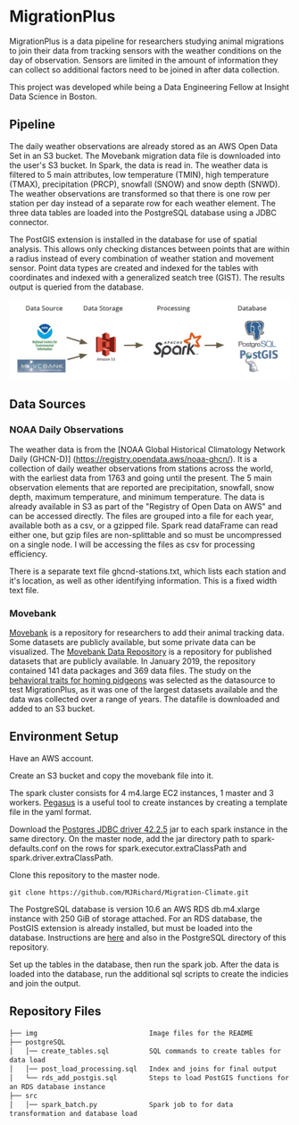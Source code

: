 # MigrationPlus

MigrationPlus is a data pipeline for researchers studying animal migrations to join their data
 from tracking sensors with the weather conditions on the day of observation. 
Sensors are limited in the amount of information they can collect so additional factors
need to be joined in after data collection.

This project was developed while being a Data Engineering Fellow at Insight Data Science in Boston.

## Pipeline

The daily weather observations are already stored as an AWS Open Data Set in an S3 bucket.
The Movebank migration data file is downloaded into the user's S3 bucket.
In Spark, the data is read in. The weather data is filtered to 5 main attributes,
low temperature (TMIN), high temperature (TMAX), precipitation (PRCP),
snowfall (SNOW) and snow depth (SNWD).
The weather observations are transformed so that there is one row per station per day
instead of a separate row for each weather element. 
The three data tables are loaded into the PostgreSQL database using a JDBC connector.

The PostGIS extension is installed in the database for use of spatial analysis.
This allows only checking distances between points that are within a radius instead
of every combination of weather station and movement sensor.
Point data types are created and indexed for the tables with coordinates and indexed with 
a generalized seatch tree (GIST).
The results output is queried from the database.

![pipeline](img/pipeline.jpg)

## Data Sources

### NOAA Daily Observations

The weather data is from the [NOAA Global Historical Climatology Network Daily (GHCN-D)]
(https://registry.opendata.aws/noaa-ghcn/).
It is a collection of daily weather observations from stations across the world, with the 
earliest data from 1763 and going until the present. 
The 5 main observation elements that are reported are 
precipitation, snowfall, snow depth, maximum temperature, and minimum temperature. 
The data is already available in S3 as part of the "Registry of Open Data on AWS" 
and can be accessed directly. 
The files are grouped into a file for each year, available both as a csv, or a gzipped file.
Spark read dataFrame can read either one, but gzip files are non-splittable and so must
be uncompressed on a single node. I will be accessing the files as csv for processing efficiency.

There is a separate text file ghcnd-stations.txt, which lists each station and it's location,
as well as other identifying information. This is a fixed width text file.

### Movebank

[Movebank](https://www.movebank.org/) is a repository for researchers to add their animal tracking data.
Some datasets are publicly available, but some private data can be visualized.
The [Movebank Data Repository](https://www.datarepository.movebank.org/) is a repository
for published datasets that are publicly available.
In January 2019, the repository contained 141 data packages and 369 data files.
The study on the [behavioral traits for homing pidgeons](https://www.datarepository.movebank.org/handle/10255/move.766)
 was selected as the datasource to test MigrationPlus, as it was one of the largest datasets available
 and the data was collected over a range of years. 
The datafile is downloaded and added to an S3 bucket.

## Environment Setup

Have an AWS account.

Create an S3 bucket and copy the movebank file into it.

The spark cluster consists for 4 m4.large EC2 instances, 1 master and 3 workers.
[Pegasus](https://github.com/InsightDataScience/pegasus) is a useful tool to create
instances by creating a template file in the yaml format.

Download the [Postgres JDBC driver 42.2.5](https://jdbc.postgresql.org/download.html) 
jar to each spark instance in the same directory.
On the master node, add the jar directory path to spark-defaults.conf on the rows for 
spark.executor.extraClassPath and spark.driver.extraClassPath.

Clone this repository to the master node.
```
git clone https://github.com/MJRichard/Migration-Climate.git
```

The PostgreSQL database is version 10.6 an AWS RDS db.m4.xlarge instance with 
250 GiB of storage attached.
For an RDS database, the PostGIS extension is already installed, but must be loaded into the database.
Instructions are [here](https://docs.aws.amazon.com/AmazonRDS/latest/UserGuide/Appendix.PostgreSQL.CommonDBATasks.html#Appendix.PostgreSQL.CommonDBATasks.PostGIS)
and also in the PostgreSQL directory of this repository.

Set up the tables in the database, then run the spark job. 
After the data is loaded into the database, run the additional sql scripts to 
create the indicies and join the output.

## Repository Files

```
├── img                            Image files for the README
├── postgreSQL
│   │── create_tables.sql          SQL commands to create tables for data load
│   │── post_load_processing.sql   Index and joins for final output
│   └── rds_add_postgis.sql        Steps to load PostGIS functions for an RDS database instance
├── src
│   │── spark_batch.py             Spark job to for data transformation and database load
```
